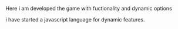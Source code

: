    Here i am developed the game with fuctionality and dynamic options
 
 
 i have started a javascript language for dynamic features.
 


